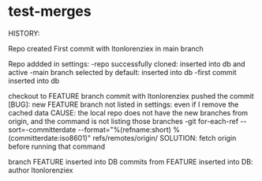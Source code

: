 # test-merges


HISTORY:

Repo created
First commit with ltonlorenziex in main branch

Repo addded in settings:
    -repo successfully cloned: inserted into db and active
    -main branch selected by default: inserted into db
    -first commit inserted into db

checkout to FEATURE branch
commit with ltonlorenziex
pushed the commit
[BUG]: new FEATURE branch not listed in settings: even if I remove the cached data
    CAUSE: the local repo does not have the new branches from origin, and the command is not listing those branches
        -git for-each-ref --sort=-committerdate --format="%(refname:short) %(committerdate:iso8601)" refs/remotes/origin/
    SOLUTION: fetch origin before running that command

branch FEATURE inserted into DB
commits from FEATURE inserted into DB: author ltonlorenziex

